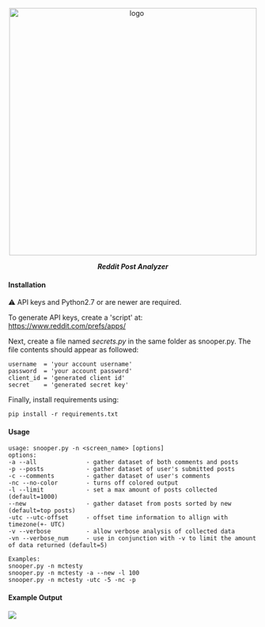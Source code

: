 <p align="center">
    <img src="https://i.imgur.com/2MFVX6h.png" alt="logo" width="500"/>
</p>
<p align="center">
    <strong><i>Reddit Post Analyzer</i></strong>
</p>

#### Installation
⚠ API keys and Python2.7 or are newer are required.

To generate API keys, create a 'script' at: https://www.reddit.com/prefs/apps/

Next, create a file named _secrets.py_ in the same folder as snooper.py.  The file contents should appear as followed:
```
username  = 'your account username'
password  = 'your account password'
client_id = 'generated client id'
secret    = 'generated secret key'
```

Finally, install requirements using:
```
pip install -r requirements.txt
```

#### Usage
```
usage: snooper.py -n <screen_name> [options]
options:
-a --all              - gather dataset of both comments and posts
-p --posts            - gather dataset of user's submitted posts
-c --comments         - gather dataset of user's comments
-nc --no-color        - turns off colored output
-l --limit            - set a max amount of posts collected (default=1000)
--new                 - gather dataset from posts sorted by new (default=top posts)
-utc --utc-offset     - offset time information to allign with timezone(+- UTC)
-v --verbose          - allow verbose analysis of collected data
-vn --verbose_num     - use in conjunction with -v to limit the amount of data returned (default=5)

Examples: 
snooper.py -n mctesty
snooper.py -n mctesty -a --new -l 100
snooper.py -n mctesty -utc -5 -nc -p
```

#### Example Output
![](https://i.imgur.com/mX9dvc5.png)